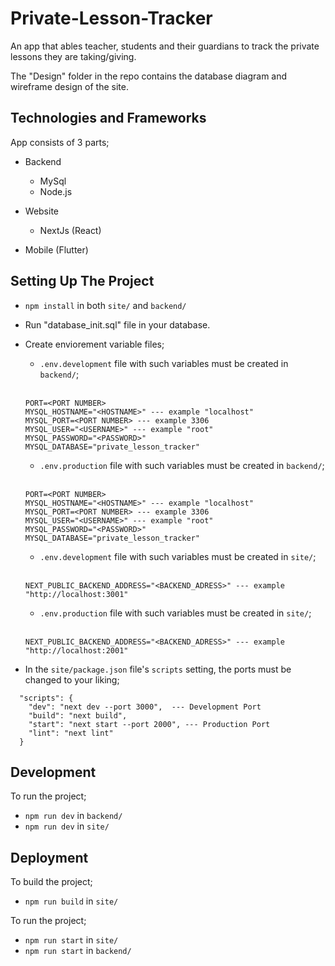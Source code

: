# Private-Lesson-Tracker
An app that ables teacher, students and their guardians to track the private lessons they are taking/giving.

The "Design" folder in the repo contains the database diagram and wireframe design of the site.

## Technologies and Frameworks

App consists of 3 parts;
- Backend
  - MySql
  - Node.js

- Website
  - NextJs (React)

- Mobile (Flutter)

## Setting Up The Project

- `npm install` in both `site/` and `backend/`

- Run "database_init.sql" file in your database.

- Create enviorement variable files;
  - `.env.development` file with such variables must be created in `backend/`;
  <br></br>
  ```
  PORT=<PORT NUMBER>
  MYSQL_HOSTNAME="<HOSTNAME>" --- example "localhost"
  MYSQL_PORT=<PORT NUMBER> --- example 3306
  MYSQL_USER="<USERNAME>" --- example "root"
  MYSQL_PASSWORD="<PASSWORD>"
  MYSQL_DATABASE="private_lesson_tracker"
  ```
  - `.env.production` file with such variables must be created in `backend/`;
  <br></br>
  ```
  PORT=<PORT NUMBER>
  MYSQL_HOSTNAME="<HOSTNAME>" --- example "localhost"
  MYSQL_PORT=<PORT NUMBER> --- example 3306
  MYSQL_USER="<USERNAME>" --- example "root"
  MYSQL_PASSWORD="<PASSWORD>"
  MYSQL_DATABASE="private_lesson_tracker"
  ```
  - `.env.development` file with such variables must be created in `site/`;
  <br></br>
  ```
  NEXT_PUBLIC_BACKEND_ADDRESS="<BACKEND_ADRESS>" --- example "http://localhost:3001"
  ```
  - `.env.production` file with such variables must be created in `site/`;
  <br></br>
  ```
  NEXT_PUBLIC_BACKEND_ADDRESS="<BACKEND_ADRESS>" --- example "http://localhost:2001"
  ```

- In the `site/package.json` file's `scripts` setting, the ports must be changed to your liking;
```
  "scripts": {
    "dev": "next dev --port 3000",  --- Development Port
    "build": "next build",
    "start": "next start --port 2000", --- Production Port
    "lint": "next lint"
  }
```

## Development

To run the project;

- `npm run dev` in `backend/`
- `npm run dev` in `site/`

## Deployment

To build the project;

- `npm run build` in `site/`

To run the project;

- `npm run start` in `site/`
- `npm run start` in `backend/`
